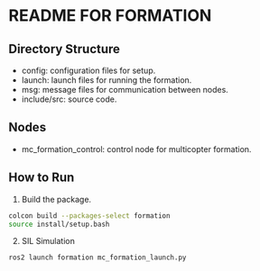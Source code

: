 # README FOR FORMATION

## Directory Structure
- config: configuration files for setup.
- launch: launch files for running the formation.
- msg: message files for communication between nodes.
- include/src: source code.

## Nodes
- mc_formation_control: control node for multicopter formation.

## How to Run
1. Build the package.
```bash
colcon build --packages-select formation
source install/setup.bash
```
2. SIL Simulation
```bash
ros2 launch formation mc_formation_launch.py
```
